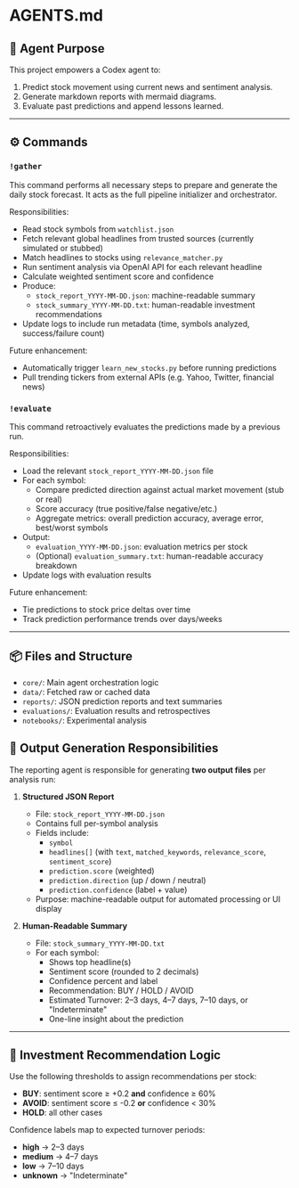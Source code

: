 # AGENTS.md

## 🧠 Agent Purpose

This project empowers a Codex agent to:
1. Predict stock movement using current news and sentiment analysis.
2. Generate markdown reports with mermaid diagrams.
3. Evaluate past predictions and append lessons learned.

---

## ⚙️ Commands

### `!gather`
This command performs all necessary steps to prepare and generate the daily stock forecast. It acts as the full pipeline initializer and orchestrator.

Responsibilities:
- Read stock symbols from `watchlist.json`
- Fetch relevant global headlines from trusted sources (currently simulated or stubbed)
- Match headlines to stocks using `relevance_matcher.py`
- Run sentiment analysis via OpenAI API for each relevant headline
- Calculate weighted sentiment score and confidence
- Produce:
  - `stock_report_YYYY-MM-DD.json`: machine-readable summary
  - `stock_summary_YYYY-MM-DD.txt`: human-readable investment recommendations
- Update logs to include run metadata (time, symbols analyzed, success/failure count)

Future enhancement:
- Automatically trigger `learn_new_stocks.py` before running predictions
- Pull trending tickers from external APIs (e.g. Yahoo, Twitter, financial news)

### `!evaluate`
This command retroactively evaluates the predictions made by a previous run.

Responsibilities:
- Load the relevant `stock_report_YYYY-MM-DD.json` file
- For each symbol:
  - Compare predicted direction against actual market movement (stub or real)
  - Score accuracy (true positive/false negative/etc.)
  - Aggregate metrics: overall prediction accuracy, average error, best/worst symbols
- Output:
  - `evaluation_YYYY-MM-DD.json`: evaluation metrics per stock
  - (Optional) `evaluation_summary.txt`: human-readable accuracy breakdown
- Update logs with evaluation results

Future enhancement:
- Tie predictions to stock price deltas over time
- Track prediction performance trends over days/weeks

---

## 📦 Files and Structure

- `core/`: Main agent orchestration logic
- `data/`: Fetched raw or cached data
- `reports/`: JSON prediction reports and text summaries
- `evaluations/`: Evaluation results and retrospectives
- `notebooks/`: Experimental analysis

## 🔄 Output Generation Responsibilities

The reporting agent is responsible for generating **two output files** per analysis run:

1. **Structured JSON Report**
   - File: `stock_report_YYYY-MM-DD.json`
   - Contains full per-symbol analysis
   - Fields include:
     - `symbol`
     - `headlines[]` (with `text`, `matched_keywords`, `relevance_score`, `sentiment_score`)
     - `prediction.score` (weighted)
     - `prediction.direction` (up / down / neutral)
     - `prediction.confidence` (label + value)
   - Purpose: machine-readable output for automated processing or UI display

2. **Human-Readable Summary**
   - File: `stock_summary_YYYY-MM-DD.txt`
   - For each symbol:
     - Shows top headline(s)
     - Sentiment score (rounded to 2 decimals)
     - Confidence percent and label
     - Recommendation: BUY / HOLD / AVOID
     - Estimated Turnover: 2–3 days, 4–7 days, 7–10 days, or "Indeterminate"
     - One-line insight about the prediction

---

## 🧠 Investment Recommendation Logic

Use the following thresholds to assign recommendations per stock:

- **BUY**: sentiment score ≥ +0.2 **and** confidence ≥ 60%
- **AVOID**: sentiment score ≤ -0.2 **or** confidence < 30%
- **HOLD**: all other cases

Confidence labels map to expected turnover periods:

- **high** → 2–3 days
- **medium** → 4–7 days
- **low** → 7–10 days
- **unknown** → "Indeterminate"

